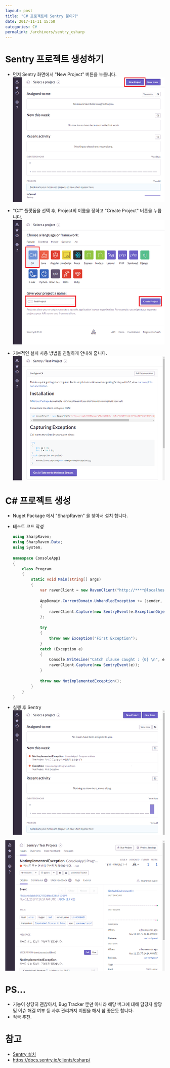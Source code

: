 ```yaml
---
layout: post
title: "C# 프로젝트에 Sentry 붙이기"
date: 2017-11-11 15:50
categories: C#
permalink: /archivers/sentry_csharp
---
```

# Sentry 프로젝트 생성하기
* 먼저 Sentry 화면에서 "New Project" 버튼을 누릅니다.
![](/images/sentry_csharp/01.png)

* "C#" 플랫폼을 선택 후, Project의 이름을 정하고 "Create Project" 버튼을 누릅니다.
![](/images/sentry_csharp/02.png)

* 기본적인 설치 사용 방법을 친절하게 안내해 줍니다.
![](/images/sentry_csharp/03.png)

# C# 프로젝트 생성
* Nuget Package 에서 "SharpRaven" 을 찾아서 설치 합니다.

* 테스트 코드 작성
    ```C#
    using SharpRaven;
    using SharpRaven.Data;
    using System;
    
    namespace ConsoleApp1
    {
        class Program
        {
            static void Main(string[] args)
            {
                var ravenClient = new RavenClient("http://****@localhost:9000/3");
    
                AppDomain.CurrentDomain.UnhandledException += (sender, e) =>
                {
                    ravenClient.Capture(new SentryEvent(e.ExceptionObject as Exception));
                };
    
                try
                {
                    throw new Exception("First Exception");
                }
                catch (Exception e)
                {
                    Console.WriteLine("Catch clause caught : {0} \n", e.Message);
                    ravenClient.Capture(new SentryEvent(e));
                }
    
                throw new NotImplementedException();
            }
        }
    }
    ```
    
* 실행 후 Sentry
![](/images/sentry_csharp/04.png)

![](/images/sentry_csharp/05.png)

# PS...
* 기능이 상당히 괜찮아서, Bug Tracker 뿐만 아니라 해당 버그에 대해 담당자 할당 및
이슈 해결 여부 등 사후 관리까지 지원을 해서 참 좋은듯 합니다.
* 적극 추천.

# 참고
* [Sentry 설치](/archivers/sentry_install)
* https://docs.sentry.io/clients/csharp/
